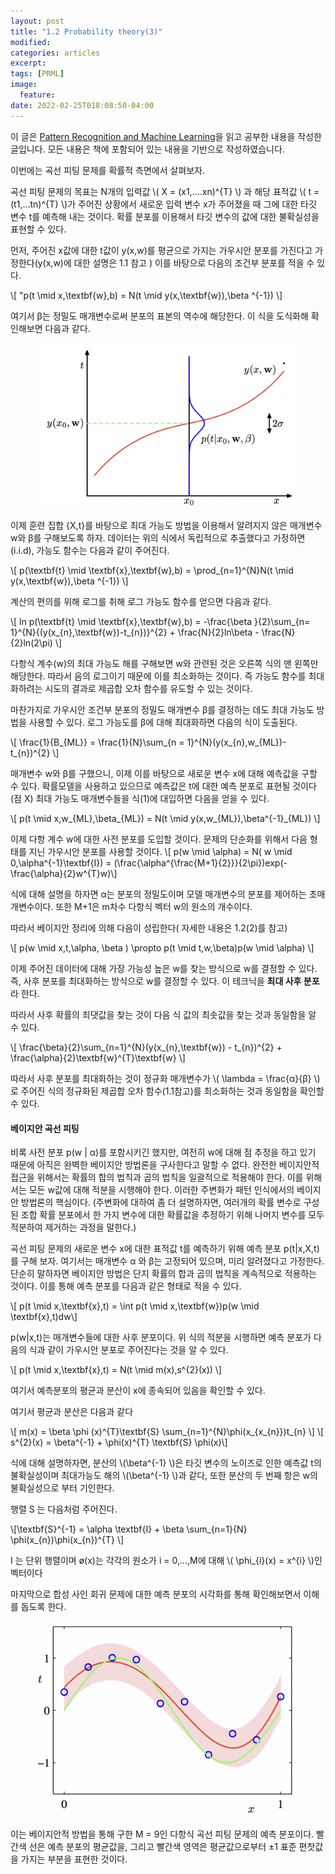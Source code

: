 ```yaml
---
layout: post
title: "1.2 Probability theory(3)"
modified:
categories: articles
excerpt:
tags: [PRML]
image:
  feature:
date: 2022-02-25T018:08:50-04:00
---
```


이 글은 [Pattern Recognition and Machine Learning](https://www.microsoft.com/en-us/research/uploads/prod/2006/01/Bishop-Pattern-Recognition-and-Machine-Learning-2006.pdf)을 읽고 공부한 내용을 작성한 글입니다. 
모든 내용은 책에 포함되어 있는 내용을 기반으로 작성하였습니다.

이번에는 곡선 피팅 문제를 확률적 측면에서 살펴보자.
 
곡선 피팅 문제의 목표는 N개의 입력값 \\( X = (x1,....xn)^{T} \\) 과 해당 표적값 \\( t = (t1,...tn)^{T} \\)가 주어진 상황에서 새로운 입력 변수 x가 
주어졌을 때 그에 대한 타깃 변수 t를 예측해 내는 것이다.
확률 분포를 이용해서 타깃 변수의 값에 대한 불확실성을 표현할 수 있다.
 
먼저, 주어진 x값에 대한 t값이 y(x,w)를 평균으로 가지는 가우시안 분포를 가진다고 가정한다(y(x,w)에 대한 설명은 1.1 참고 )
이를 바탕으로 다음의 조건부 분포를 적을 수 있다.

\\[ "p(t \mid x,\textbf{w},b) = N(t \mid y(x,\textbf{w}),\beta ^{-1}) \\]

여기서 β는 정밀도 매개변수로써 분포의 표본의 역수에 해당한다.
이 식을 도식화해 확인해보면 다음과 같다.




<figure>
    <a href="/PRML/7.png" alt="image"><img src="/PRML/7.png" alt="image"></a>
</figure>

이제 훈련 집합 {X,t}를 바탕으로 최대 가능도 방법을 이용해서 알려지지 않은 매개변수 w와 β를 구해보도록 하자.
데이터는 위의 식에서 독립적으로 추출했다고 가정하면(i.i.d), 가능도 함수는 다음과 같이 주어진다.

\\[ p(\textbf{t} \mid \textbf{x},\textbf{w},b) = \prod_{n=1}^{N}N(t \mid y(x,\textbf{w}),\beta ^{-1}) \\]

계산의 편의를 위해 로그를 취해 로그 가능도 함수를 얻으면 다음과 같다.

\\[ ln p(\textbf{t} \mid \textbf{x},\textbf{w},b) = -\frac{\beta }{2}\sum_{n= 1}^{N}{(y(x_{n},\textbf{w})-t_{n})}^{2} + \frac{N}{2}ln\beta - \frac{N}{2}ln(2\pi) \\]

다항식 계수(w)의 최대 가능도 해를 구해보면 w와 관련된 것은 오른쪽 식의 맨 왼쪽만 해당한다. 따라서 음의 로그이기 때문에 이를 최소화하는 것이다. 즉 가능도 함수를 최대화하려는 시도의 결과로 제곱합 오차 함수를 유도할 수 있는 것이다.
 
마찬가지로 가우시안 조건부 분포의 정밀도 매개변수 β를 결정하는 데도 최대 가능도 방법을 사용할 수 있다. 로그 가능도를 β에 대해 최대화하면 다음의 식이 도출된다.

\\[ \frac{1}{B_{ML}} = \frac{1}{N}\sum_{n = 1}^{N}(y(x_{n},w_{ML})-t_{n})^{2} \\]

매개변수 w와  β를 구했으니, 이제 이를 바탕으로 새로운 변수 x에 대해 예측값을 구할 수 있다.
확률모델을 사용하고 있으므로 예측값은 t에 대한 예측 분포로 표현될 것이다(점 X)
최대 가능도 매개변수들을 식(1)에 대입하면 다음을 얻을 수 있다.

\\[ p(t \mid x,w_{ML},\beta_{ML}) = N(t \mid  y(x,w_{ML}),\beta^{-1}_{ML}) \\]

이제 다항 계수 w에 대한 사전 분포를 도입할 것이다. 문제의 단순화를 위해서 다음 형태를 지닌 가우시안 분포를 사용할 것이다.
\\[ p(w \mid \alpha) = N( w \mid 0,\alpha^{-1}\textbf{I}) = (\frac{\alpha^{\frac{M+1}{2}}}{2\pi})exp(-\frac{\alpha}{2}w^{T}w)\\]

식에 대해 설명을 하자면 α는 분포의 정밀도이며 모델 매개변수의 분포를 제어하는 초매개변수이다. 또한 M+1은 m차수 다항식 벡터 w의 원소의 개수이다.

따라서 베이지안 정리에 의해 다음이 성립한다( 자세한 내용은 1.2(2)를 참고)

\\[ p(w \mid x,t,\alpha, \beta ) \propto p(t \mid t,w,\beta)p(w \mid \alpha) \\]

이제 주어진 데이터에 대해 가장 가능성 높은 w를 찾는 방식으로 w를 결정할 수 있다.
즉, 사후 분포를 최대화하는 방식으로 w를 결정할 수 있다. 이 테크닉을 <b>최대 사후 분포</b>라 한다.

따라서 사후 확률의 최댓값을 찾는 것이 다음 식 값의 최솟값을 찾는 것과 동일함을 알 수 있다.

\\[ \frac{\beta}{2}\sum_{n=1}^{N}(y(x_{n},\textbf{w}) - t_{n})^{2} + \frac{\alpha}{2}\textbf{w}^{T}\textbf{w} \\]

따라서 사후 분포를 최대화하는 것이 정규화 매개변수가 \\( \lambda = \frac{α}{β} \\) 로 주어진 식의 정규화된 제곱합 오차 함수(1.1참고)를 최소화하는 것과 동일함을 확인할 수 있다.

#### 베이지안 곡선 피팅

비록 사전 분포 p(w | α)를 포함시키긴 했지만, 여전히 w에 대해 점 추정을 하고 있기 때문에 아직은 완벽한 베이지안 방법론을 구사한다고 말할 수 없다. 완전한 베이지안적 접근을 위해서는 확률의 합의 법칙과 곱의 법칙을 일괄적으로 적용해야 한다. 이를 위해서는 모든 w값에 대해 적분을 시행해야 한다. 이러한 주변화가 패턴 인식에서의 베이지안 방법론의 핵심이다.
(주변화에 대하여 좀 더 설명하자면, 여러개의 확률 변수로 구성된 조합 확률 분포에서 한 가지 변수에 대한 확률값을 추정하기 위해 나머지 변수를 모두 적분하여 제거하는 과정을 말한다.)
 
곡선 피팅 문제의 새로운 변수 x에 대한 표적값 t를 예측하기 위해 예측 분포 p(t|x,X,t)를 구해 보자. 여기서는 매개변수 α 와 β는 고정되어 있으며, 미리 알려졌다고 가정한다.
단순히 말하자면 베이지안 방법은 단지 확률의 합과 곱의 법칙을 계속적으로 적용하는 것이다. 이를 통해 예측 분포를 다음과 같은 형태로 적을 수 있다.

\\[ p(t \mid x,\textbf{x},t) = \int p(t \mid x,\textbf{w})p(w \mid \textbf{x},t)dw\\]

p(w|x,t)는 매개변수들에 대한 사후 분포이다.
위 식의 적분을 시행하면 예측 분포가 다음의 식과 같이 가우시안 분포로 주어진다는 것을 알 수 있다.

\\[ p(t \mid x,\textbf{x},t) = N(t \mid m(x),s^{2}(x)) \\]

여기서 예측분포의 평균과 분산이 x에 종속되어 있음을 확인할 수 있다.
 
여기서 평균과 분산은 다음과 같다

\\[ m(x) = \beta \phi (x)^{T}\textbf{S} \sum_{n=1}^{N}\phi(x_{x_{n}})t_{n} \\]
\\[ s^{2}(x) = \beta^{-1} + \phi(x)^{T} \textbf{S} \phi(x)\\]

식에 대해 설명하자면, 분산의 \\(\beta^{-1} \\)은 타깃 변수의 노이즈로 인한 예측값 t의 불확실성이며 최대가능도 해의 \\(\beta^{-1} \\)과 같다,
또한 분산의 두 번째 항은 w의 불확실성으로 부터 기인한다.
 
행렬 S 는 다음처럼 주어진다.

\\[\textbf{S}^{-1} = \alpha \textbf{I} + \beta \sum_{n=1}{N} \phi(x_{n})\phi(x_{n})^{T} \\]

I 는 단위 행렬이며 ø(x)는 각각의 원소가 i = 0,...,M에 대해 \\( \phi_{i}(x) = x^{i} \\)인 벡터이다
 
마지막으로 합성 사인 회귀 문제에 대한 예측 분포의 시각화를 통해 확인해보면서 이해를 돕도록 한다.

<figure>
    <a href="/PRML/11.png" alt="image"><img src="/PRML/11.png" alt="image"></a>
</figure>

이는 베이지안적 방법을 통해 구한 M = 9인 다항식 곡선 피팅 문제의 예측 분포이다.
빨간색 선은 예측 분포의 평균값을, 그리고 빨간색 영역은 평균값으로부터 ±1 표준 편찻값을 가지는 부분을 표현한 것이다.



